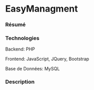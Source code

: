 # EasyManagment

### Résumé

### Technologies

Backend: PHP

Frontend: JavaScript, JQuery, Bootstrap

Base de Données: MySQL

### Description
